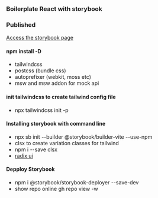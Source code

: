 ### Boilerplate React with storybook

### Published

[Access the storybook page](https://michelribeiro.github.io/react-storybook-vite)

#### npm install -D

- tailwindcss
- postcss (bundle css)
- autoprefixer (webkit, moss etc)
- msw and msw addon for mock api

#### init tailwindcss to create tailwind config file

- npx tailwindcss init -p

#### Installing storybook with command line

- npx sb init --builder @storybook/builder-vite --use-npm
- clsx to create variation classes for tailwind
- npm i --save clsx
- [radix ui](http://radix-ui.com)

#### Depploy Storybook

- npm i @storybook/storybook-deployer --save-dev
- show repo online gh repo view -w
